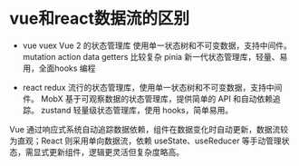 # vue和react数据流的区别

- vue
    vuex  Vue 2 的状态管理库  使用单一状态树和不可变数据，支持中间件。mutation action data getters 比较复杂
    pinia 新一代状态管理库，轻量、易用，全面hooks 编程

- react
    redux 流行的状态管理库，使用单一状态树和不可变数据，支持中间件。
    MobX 基于可观察数据的状态管理库，提供简单的 API 和自动依赖追踪。
    zustand 轻量级状态管理库，使用 hooks，简单易用。

Vue 通过响应式系统自动追踪数据依赖，组件在数据变化时自动更新，数据流较为直观；React 则采用单向数据流，依赖 useState、useReducer 等手动管理状态，需显式更新组件，逻辑更灵活但复杂度略高。